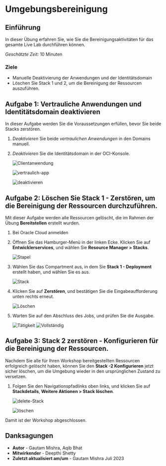# Umgebungsbereinigung

## Einführung

In dieser Übung erfahren Sie, wie Sie die Bereinigungsaktivitäten für das gesamte Live Lab durchführen können.

_Geschätzte Zeit:_ 10 Minuten

### Ziele

*   Manuelle Deaktivierung der Anwendungen und der Identitätsdomain
*   Löschen Sie Stack 1 und 2, um die Bereinigung der Ressourcen auszuführen.

## Aufgabe 1: Vertrauliche Anwendungen und Identitätsdomain deaktivieren

In dieser Aufgabe werden Sie die Voraussetzungen erfüllen, bevor Sie beide Stacks zerstören.

1.  _Deaktivieren_ Sie beide _vertraulichen Anwendungen_ in den Domains manuell.
    
2.  _Deaktivieren_ Sie die Identitätsdomain in der OCI-Konsole.
    
    ![Clientanwendung](./images/client-app.png "Clientanwendung")
    
    ![vertraulich-app](./images/confidential-app.png "vertraulich-app")
    
    ![deaktivieren](./images/deactivate.png "deaktivieren")
    

## Aufgabe 2: Löschen Sie Stack 1 - Zerstören, um die Bereinigung der Ressourcen durchzuführen.

Mit dieser Aufgabe werden alle Ressourcen gelöscht, die im Rahmen der Übung **Bereitstellen** erstellt wurden.

1.  Bei Oracle Cloud anmelden
    
2.  Öffnen Sie das Hamburger-Menü in der linken Ecke. Klicken Sie auf **Entwicklerservices**, und wählen Sie **Resource Manager > Stacks**.
    
    ![Stapel](./images/stacks.png "Stapel")
    
3.  Wählen Sie das Compartment aus, in dem Sie **Stack 1 - Deployment** erstellt haben, und wählen Sie es aus.
    
    ![Stack](./images/stack.png "Stack")
    
4.  Klicken Sie auf **Zerstören**, und bestätigen Sie die Eingabeaufforderung unten rechts erneut.
    
    ![Löschen](./images/destroy.png "Löschen")
    
5.  Warten Sie auf den Abschluss des Jobs, und prüfen Sie die Ausgabe.
    
    ![Tätigkeit](./images/job.png "Tätigkeit") ![Vollständig](./images/complete.png "Vollständig")
    

## Aufgabe 3: Stack 2 zerstören - Konfigurieren für die Bereinigung der Ressourcen.

Nachdem Sie alle für Ihren Workshop bereitgestellten Ressourcen erfolgreich gelöscht haben, können Sie den **Stack -2 Konfigurieren** jetzt sicher löschen, um die Umgebung wieder in den ursprünglichen Zustand zu versetzen.

1.  Folgen Sie den Navigationspfadlinks oben links, und klicken Sie auf **Stackdetails**, **Weitere Aktionen > Stack löschen**.
    
    ![delete-Stack](./images/delete-stack.png "delete-Stack")
    
    ![löschen](./images/delete.png "löschen")
    

Damit ist der Workshop abgeschlossen.

## Danksagungen

*   **Autor** - Gautam Mishra, Aqib Bhat
*   **Mitwirkender** - Deepthi Shetty
*   **Zuletzt aktualisiert am/um** - Gautam Mishra Juli 2023